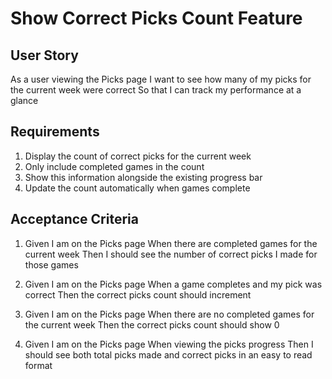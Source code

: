 # Show Correct Picks Count Feature

## User Story
As a user viewing the Picks page
I want to see how many of my picks for the current week were correct
So that I can track my performance at a glance

## Requirements
1. Display the count of correct picks for the current week
2. Only include completed games in the count
3. Show this information alongside the existing progress bar
4. Update the count automatically when games complete

## Acceptance Criteria
1. Given I am on the Picks page
   When there are completed games for the current week
   Then I should see the number of correct picks I made for those games

2. Given I am on the Picks page
   When a game completes and my pick was correct
   Then the correct picks count should increment

3. Given I am on the Picks page
   When there are no completed games for the current week
   Then the correct picks count should show 0

4. Given I am on the Picks page
   When viewing the picks progress
   Then I should see both total picks made and correct picks in an easy to read format
